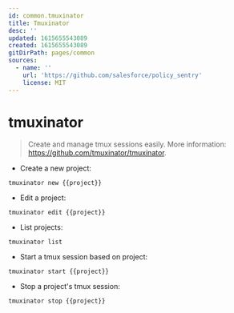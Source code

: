 ```yaml
---
id: common.tmuxinator
title: Tmuxinator
desc: ''
updated: 1615655543089
created: 1615655543089
gitDirPath: pages/common
sources:
  - name: ''
    url: 'https://github.com/salesforce/policy_sentry'
    license: MIT
---
```

# tmuxinator

> Create and manage tmux sessions easily.
> More information: <https://github.com/tmuxinator/tmuxinator>.

- Create a new project:

`tmuxinator new {{project}}`

- Edit a project:

`tmuxinator edit {{project}}`

- List projects:

`tmuxinator list`

- Start a tmux session based on project:

`tmuxinator start {{project}}`

- Stop a project's tmux session:

`tmuxinator stop {{project}}`

